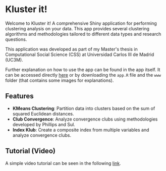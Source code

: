 # Kluster it!

Welcome to Kluster it! A comprehensive Shiny application for performing clustering analysis on your data. This app provides several clustering algorithms and methodologies tailored to different data types and research questions.

This application was developed as part of my Master's thesis in Computational Social Science (CSS) at Universidad Carlos III de Madrid (UC3M).

Further explanation on how to use the app can be found in the app itself. It can be accessed directly [here](https://bbanyulsuc3m.shinyapps.io/KlubKluster/) or by downloading the `app.R` file and the `www` folder (that contains some images for explanations).

## Features

- **KMeans Clustering**: Partition data into clusters based on the sum of squared Euclidean distances.
- **Club Convergence**: Analyze convergence clubs using methodologies developed by Phillips and Sul.
- **Index Klub**: Create a composite index from multiple variables and analyze convergence clubs.

## Tutorial (Video)

A simple video tutorial can be seen in the following [link](https://www.youtube.com/watch?v=4AAVf3vzgS4). 
